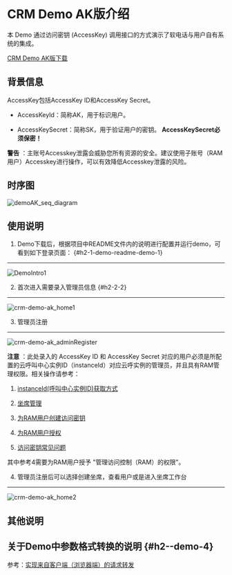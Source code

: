 CRM Demo AK版介绍 
===================================

本 Demo 通过访问密钥 (AccessKey) 调用接口的方式演示了软电话与用户自有系统的集成。

[CRM Demo AK版下载](https://cloudcallcenter-stage.oss-cn-hangzhou.aliyuncs.com/all-public/crm-demo/20210220/ccc-crm-demo-ak-java.zip)

背景信息 
----------------------

AccessKey包括AccessKey ID和AccessKey Secret。

* AccessKeyId：简称AK，用于标识用户。

  

* AccessKeySecret：简称SK，用于验证用户的密钥。 **AccessKeySecret必须保密！**

  




**警告** ：主账号Accesskey泄露会威胁您所有资源的安全。建议使用子账号（RAM用户）Accesskey进行操作，可以有效降低Accesskey泄露的风险。

时序图 
---------------------

![demoAK_seq_diagram](https://static-aliyun-doc.oss-accelerate.aliyuncs.com/assets/img/zh-CN/6518800161/p190691.png)

使用说明 
----------------------

1. Demo下载后，根据项目中README文件内的说明进行配置并运行demo，可看到如下登录页面： {#h2-1-demo-readme-demo-1}
-----------------------------------------------------------------------------

![DemoIntro1](https://static-aliyun-doc.oss-accelerate.aliyuncs.com/assets/img/zh-CN/6518800161/p190692.png)

2. 首次进入需要录入管理员信息 {#h2-2-2}
--------------------------

![crm-demo-ak_home1](https://static-aliyun-doc.oss-accelerate.aliyuncs.com/assets/img/zh-CN/6518800161/p211322.png)

3. 管理员注册 
-----------------------------

![crm-demo-ak_adminRegister ](https://static-aliyun-doc.oss-accelerate.aliyuncs.com/assets/img/zh-CN/8958800161/p211323.png)

**注意** ：此处录入的 AccessKey ID 和 AccessKey Secret 对应的用户必须是所配置的云呼叫中心实例ID（instanceId）对应云呼实例的管理员，并且具有RAM管理权限。相关操作请参考：

1. [instanceId(呼叫中心实例ID)获取方式](https://help.aliyun.com/document_detail/85054.html#h2-instanceid-id-2 "instanceId(呼叫中心实例ID)获取方式")

   

2. [坐席管理](https://help.aliyun.com/document_detail/60419.html "坐席管理")

   

3. [为RAM用户创建访问密钥](https://help.aliyun.com/document_detail/116401.html "为RAM用户创建访问密钥")

   

4. [为RAM用户授权](https://help.aliyun.com/document_detail/116146.html "为RAM用户授权")

   

5. [访问密钥常见问题](https://help.aliyun.com/document_detail/134385.html "访问密钥常见问题")

   




其中参考4需要为RAM用户授予 "管理访问控制（RAM）的权限"。

4. 管理员注册后可以选择创建坐席，查看用户或是进入坐席工作台 
----------------------------------------------------

![crm-demo-ak_home2](https://static-aliyun-doc.oss-accelerate.aliyuncs.com/assets/img/zh-CN/0689800161/p211359.png)

其他说明 
----------------------

关于Demo中参数格式转换的说明 {#h2--demo-4}
------------------------------

参考：[实现来自客户端（浏览器端）的请求转发](https://help.aliyun.com/document_detail/65884.html?spm=a2c4g.11186623.2.30.3d997cf8m077QN#h2--66 "实现来自客户端（浏览器端）的请求转发")
